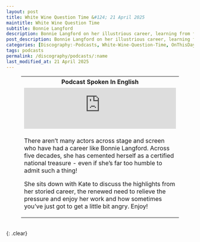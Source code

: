 ```yaml
---
layout: post
title: White Wine Question Time &#124; 21 April 2025
maintitle: White Wine Question Time
subtitle: Bonnie Langford
description: Bonnie Langford on her illustrious career, learning from failure, and standing up for yourself.
post_description: Bonnie Langford on her illustrious career, learning from failure, and standing up for yourself.
categories: [Discography:-Podcasts, White-Wine-Question-Time, OnThisDay21April]
tags: podcasts
permalink: /discography/podcasts/:name
last_modified_at: 21 April 2025
---
```


<figure class="fig3">
<table>
<tr id="infobox1"><th colspan="3">Podcast Spoken In English</th></tr>
<tr><td colspan="3"><iframe src="https://embed.acast.com/$/acaaaf98-69c1-4a94-b843-5ea7e3892f66/bonnie-langford-on-her-illustrious-career-learning-from-fail?" frameBorder="0" width="100%" height="110px" allow="autoplay"></iframe></td></tr>
<tr><td colspan="3">
<p>There aren’t many actors across stage and screen who have had a career like Bonnie Langford. Across five decades, she has cemented herself as a certified national treasure - even if she’s far too humble to admit such a thing!</p>
<p>She sits down with Kate to discuss the highlights from her storied career, the renewed need to relieve the pressure and enjoy her work and how sometimes you’ve just got to get a little bit angry. Enjoy!</p>
</td></tr>
</table>
</figure>

<br />{: .clear}

